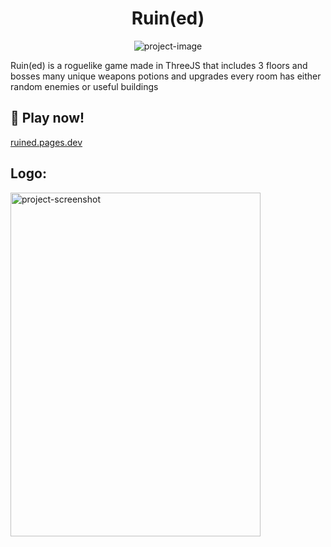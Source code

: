 <h1 align="center" id="title">Ruin(ed)</h1>

<p align="center"><img src="https://socialify.git.ci/Qradam/Ruined-threejs/image?description=1&amp;descriptionEditable=Threejs%20roguelike%20game&amp;font=Bitter&amp;name=1&amp;owner=1&amp;pattern=Brick%20Wall&amp;theme=Dark" alt="project-image"></p>

<p id="description">Ruin(ed) is a roguelike game made in ThreeJS that includes 3 floors and bosses many unique weapons potions and upgrades every room has either random enemies or useful buildings</p>

<h2>🚀 Play now!</h2>

[ruined.pages.dev](ruined.pages.dev)

<h2>Logo:</h2>

<img src="https://ruined.pages.dev/assets/logo-17f6204e.png" alt="project-screenshot" width="400" height="550/">
